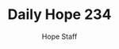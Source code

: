 ---
image: /assets/img/daily-hope-default-artwork.png
title: Daily Hope 234
number: 234
categories:
  - Daily Hope
author: Hope Staff
notes: Daily Hope 234
embed: >-
  EMBED_GOES_HERE
---